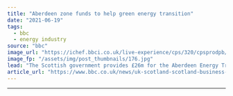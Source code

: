 ```yaml
---
title: "Aberdeen zone funds to help green energy transition"
date: "2021-06-19"
tags: 
  - bbc
  - energy industry
source: "bbc"
image_url: "https://ichef.bbci.co.uk/live-experience/cps/320/cpsprodpb/006C/production/_115780100_oil1gettyimages-157613316.jpg"
image_fp: "/assets/img/post_thumbnails/176.jpg"
lead: "The Scottish government provides £26m for the Aberdeen Energy Transition Zone to aid the move away from oil and gas."
article_url: "https://www.bbc.co.uk/news/uk-scotland-scotland-business-57539254"
---
```


---

